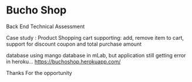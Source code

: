 ﻿# Bucho Shop


Back End Technical Assessment

Case study :
Product Shopping cart supporting: add, remove item to cart, support for discount coupon and total purchase amount

database using mango database in mLab, but application still getting error in heroku...
https://buchoshop.herokuapp.com/

Thanks For the opportunity
